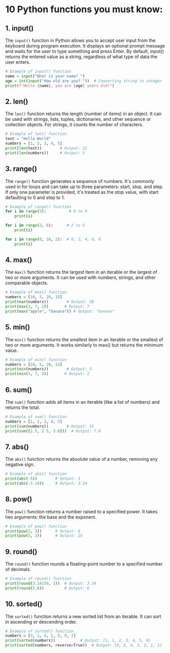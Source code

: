 # 10 Python functions you must know:

## 1. input()
The `input()` function in Python allows you to accept user input from the keyboard during program execution. It displays an optional prompt message and waits for the user to type something and press Enter. By default, input() returns the entered value as a string, regardless of what type of data the user enters.

```python
# Example of input() function
name = input("What is your name? ")
age = int(input("How old are you? "))  # Converting string to integer
print(f"Hello {name}, you are {age} years old!")
```

## 2. len() 
The `len()` function returns the length (number of items) in an object. It can be used with strings, lists, tuples, dictionaries, and other sequence or collection objects. For strings, it counts the number of characters.

```python
# Example of len() function
text = "Hello World"
numbers = [1, 2, 3, 4, 5]
print(len(text))        # Output: 11
print(len(numbers))     # Output: 5
```

## 3. range()
The `range()` function generates a sequence of numbers. It's commonly used in for loops and can take up to three parameters: start, stop, and step. If only one parameter is provided, it's treated as the stop value, with start defaulting to 0 and step to 1.

```python
# Example of range() function
for i in range(5):          # 0 to 4
    print(i)

for i in range(2, 6):      # 2 to 5
    print(i)

for i in range(0, 10, 2):  # 0, 2, 4, 6, 8
    print(i)
```

## 4. max()
The `max()` function returns the largest item in an iterable or the largest of two or more arguments. It can be used with numbers, strings, and other comparable objects.

```python
# Example of max() function
numbers = [10, 5, 20, 15]
print(max(numbers))        # Output: 20
print(max(3, 7, 2))       # Output: 7
print(max("apple", "banana")) # Output: "banana"
```

## 5. min()
The `min()` function returns the smallest item in an iterable or the smallest of two or more arguments. It works similarly to max() but returns the minimum value.

```python
# Example of min() function
numbers = [10, 5, 20, 15]
print(min(numbers))        # Output: 5
print(min(3, 7, 2))       # Output: 2
```

## 6. sum()
The `sum()` function adds all items in an iterable (like a list of numbers) and returns the total.

```python
# Example of sum() function
numbers = [1, 2, 3, 4, 5]
print(sum(numbers))        # Output: 15
print(sum([1.5, 2.5, 3.0]))  # Output: 7.0
```

## 7. abs()
The `abs()` function returns the absolute value of a number, removing any negative sign.

```python
# Example of abs() function
print(abs(-5))        # Output: 5
print(abs(-3.14))     # Output: 3.14
```

## 8. pow()
The `pow()` function returns a number raised to a specified power. It takes two arguments: the base and the exponent.

```python
# Example of pow() function
print(pow(2, 3))      # Output: 8
print(pow(5, 2))      # Output: 25
```

## 9. round()
The `round()` function rounds a floating-point number to a specified number of decimals.

```python
# Example of round() function
print(round(3.14159, 2))  # Output: 3.14
print(round(5.6))         # Output: 6
```

## 10. sorted()
The `sorted()` function returns a new sorted list from an iterable. It can sort in ascending or descending order.

```python
# Example of sorted() function
numbers = [3, 1, 4, 1, 5, 9, 2]
print(sorted(numbers))           # Output: [1, 1, 2, 3, 4, 5, 9]
print(sorted(numbers, reverse=True))  # Output: [9, 5, 4, 3, 2, 1, 1]
```